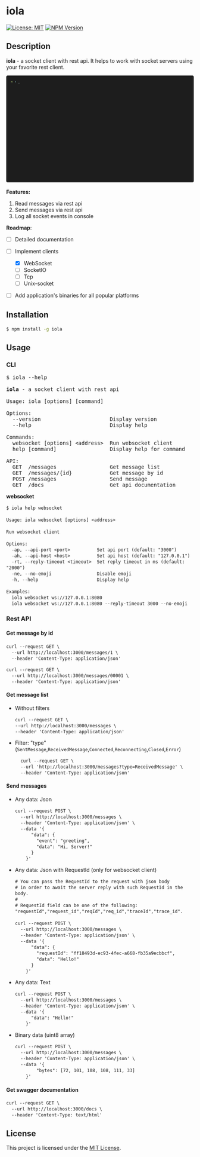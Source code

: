 # iola

[![License: MIT](https://img.shields.io/github/license/pvarentsov/iola)](https://github.com/pvarentsov/iola/blob/main/LICENSE)
[![NPM Version](https://img.shields.io/npm/v/iola.svg)](https://www.npmjs.com/package/iola)

## Description

**iola** - a socket client with rest api. It helps to work with socket servers using your favorite rest client.

<p align="center"> 
  <img src="./demo/iola-demo.gif">
</p>

**Features:**

1. Read messages via rest api
2. Send messages via rest api
3. Log all socket events in console

**Roadmap**:
- [ ] Detailed documentation
- [ ] Implement clients
  - [x] WebSocket
  - [ ] SocketIO
  - [ ] Tcp
  - [ ] Unix-socket
- [ ] Add application's binaries for all popular platforms


## Installation
```bash
$ npm install -g iola
```
## Usage

### CLI

<pre>
$ iola --help

<b>iola</b> - a socket client with rest api

Usage: iola [options] [command]

Options:
  --version                      Display version
  --help                         Display help

Commands:
  websocket [options] &lt;address>  Run websocket client
  help [command]                 Display help for command

API:
  GET  /messages                 Get message list
  GET  /messages/{id}            Get message by id
  POST /messages                 Send message 
  GET  /docs                     Get api documentation
</pre>

**websocket**

```text
$ iola help websocket
 
Usage: iola websocket [options] <address>

Run websocket client

Options:
  -ap, --api-port <port>          Set api port (default: "3000")
  -ah, --api-host <host>          Set api host (default: "127.0.0.1")
  -rt, --reply-timeout <timeout>  Set reply timeout in ms (default: "2000")
  -ne, --no-emoji                 Disable emoji
  -h, --help                      Display help

Examples: 
  iola websocket ws://127.0.0.1:8080 
  iola websocket ws://127.0.0.1:8080 --reply-timeout 3000 --no-emoji
```

### Rest API

#### Get message by id

```shell
curl --request GET \
  --url http://localhost:3000/messages/1 \
  --header 'Content-Type: application/json'
```

```shell
curl --request GET \
  --url http://localhost:3000/messages/00001 \
  --header 'Content-Type: application/json'
```

#### Get message list

* Without filters
  
  ```shell
  curl --request GET \
  --url http://localhost:3000/messages \
  --header 'Content-Type: application/json'
  ```
* Filter: "type" (`SentMessage`,`ReceivedMessage`,`Connected`,`Reconnecting`,`Closed`,`Error`)

  ```shell
    curl --request GET \
    --url 'http://localhost:3000/messages?type=ReceivedMessage' \
    --header 'Content-Type: application/json'
  ```

#### Send messages

* Any data: Json
  ```shell
  curl --request POST \
    --url http://localhost:3000/messages \
    --header 'Content-Type: application/json' \
    --data '{
  	    "data": {
  	      "event": "greeting",
  	      "data": "Hi, Server!"
  	    }
      }'
  ``` 
* Any data: Json with RequestId (only for websocket client)

  ```shell
  # You can pass the RequestId to the request with json body
  # in order to await the server reply with such RequestId in the body.
  #
  # RequestId field can be one of the following: "requestId","request_id","reqId","req_id","traceId","trace_id". 
  
  curl --request POST \
    --url http://localhost:3000/messages \
    --header 'Content-Type: application/json' \
    --data '{
      	"data": {
      	  "requestId": "ff18493d-ec93-4fec-a668-fb35a9ecbbcf",
      	  "data": "Hello!"
      	}
      }'
  ``` 

* Any data: Text
  
  ```shell
  curl --request POST \
    --url http://localhost:3000/messages \
    --header 'Content-Type: application/json' \
    --data '{
  	    "data": "Hello!"
      }'
  ```
* Binary data (uint8 array) 
  
  ```shell
  curl --request POST \
    --url http://localhost:3000/messages \
    --header 'Content-Type: application/json' \
    --data '{
    	  "bytes": [72, 101, 108, 108, 111, 33]
      }'
  ```

#### Get swagger documentation

```shell
curl --request GET \
  --url http://localhost:3000/docs \
  --header 'Content-Type: text/html'
```



## License

This project is licensed under the [MIT License](https://github.com/pvarentsov/iola/blob/main/LICENSE).
